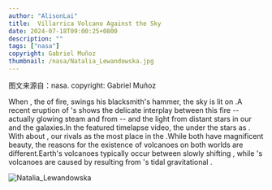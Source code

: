 ```yaml
---
author: "AlisonLai"
title:  Villarrica Volcano Against the Sky 
date: 2024-07-18T09:00:25+0800
description: ""
tags: ["nasa"]
copyright: Gabriel Muñoz
thumbnail: /nasa/Natalia_Lewandowska.jpg
---
```

图文来源自：nasa.  copyright: Gabriel Muñoz

  When , the  of fire, swings his blacksmith's hammer, the sky is lit on .A recent eruption of 's  shows the delicate interplay between this fire -- actually glowing steam and  from  -- and the light from distant stars in our  and the  galaxies.In the featured timelapse video, the  under the stars as . With about , our  rivals  as the most  place in the .While both have magnificent beauty, the reasons for the existence of volcanoes on both worlds are different.Earth's volcanoes typically occur between slowly shifting , while 's volcanoes are caused by  resulting from 's tidal gravitational .

![Natalia_Lewandowska](/nasa/Natalia_Lewandowska.jpg)